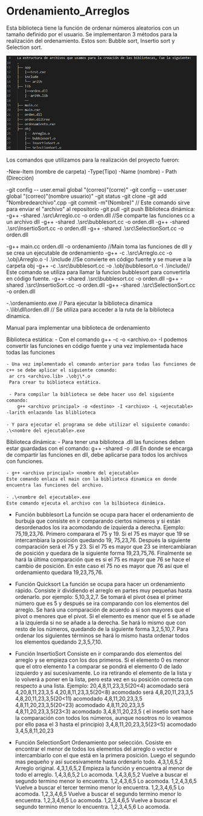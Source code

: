 # Ordenamiento_Arreglos
Esta biblioteca tiene la función de ordenar números aleatorios con un tamaño definido por el usuario.
Se implementaron 3 métodos para la realización del ordenamiento.
Estos son: Bubble sort, Insertio sort y Selection sort.



![Screenshot](estructuradearchivos.png)



Los comandos que utilizamos para la realización del proyecto fueron:

-New-Item (nombre de carpeta) -Type(Tipo) -Name (nombre) - Path (Dirección)

-git config -- user.email global "(correo)"(corre)"
-git config -- user.user global "(correo)"(nombre usuario)"
-git status 
-git clone
-git add "Nombredearchivo".cpp 
-git  commit -m"(Nombre)" // Este comando sirve para enviar el "archivo" al repositorio
-git pull
-git push
Biblioteca dinámica:
-g++ -shared .\src\Arreglo.cc -o orden.dll //Se comparte las funciones cc a un archivo dll
-g++ -shared .\src\bubblesort.cc -o orden.dll
-g++ -shared .\src\InsertioSort.cc -o orden.dll
-g++ -shared .\src\SelectionSort.cc -o orden.dll

-g++ main.cc orden.dll -o ordenamiento //Main toma las funciones de dll y se crea un ejecutable de ordenamiento
-g++ -c .\src\Arreglo.cc -o .\obj\Arreglo.o -I .\include //Se convierte en código fuente y se mueve a la carpeta obj
-g++ -c .\src\bubblesort.cc -o .\obj\bubblesort.o -I .\include// Este comando se utiliza para llamar la funcion bubblesort para convertirla en código fuente.
-g++ -shared .\src\bubblesort.cc -o orden.dll
-g++ -shared .\src\InsertioSort.cc -o orden.dll
-g++ -shared .\src\SelectionSort.cc -o orden.dll

-.\ordenamiento.exe  // Para ejecutar la biblioteca dinamica
-.\lib\dll\orden.dll // Se utiliza para acceder a la ruta de la biblioteca dinamica.

Manual para implementar una biblioteca de ordenamiento

Biblioteca estática:
    - Con el comando g++ -c <archivo> -o <archivo.o> -I <ruta> podemos convertir las funciones en código fuente y una vez implementada hace todas las funciones
     
    - Una vez implementado el comando anterior para todas las funciones de c++ se debe aplicar el siguiente comando:
     ar crs <archivo.lib> .\obj\*.o 
     Para crear tu biblioteca estática.

     - Para compilar la biblioteca se debe hacer uso del siguiente comando:
        g++ <archivo principal> -o <destino> -I <archivo> -L <ejecutable> -larith enlazando las bliblioteca

    - Y para ejecutar el programa se debe utilizar el siguiente comando:
    .\<nombre del ejecutable>.exe
     
Biblioteca dinámica:
    - Para tener una biblioteca .dll las funciones deben estar guardadas con el comando:
      g++ -shared <archivo> -o <nombre>.dll
    En donde se encarga de compartir las funciones en dll, debe aplicarse para todos los archivos con funciones.

    - g++ <archivo principal> <nombre del ejecutable>
    Este comando enlaza el main con la biblioteca dinamica en donde encuentra las funciones del archivo.

    - .\<nombre del ejecutable>.exe 
    Este comando ejecuta el archivo con la bilbioteca dinámica.
    
- Función bubblesort
    La función se ocupa para hacer el ordenamiento de burbuja que consiste en ir comparando ciertos números y si están desordenados los ira acomodando de izquierda a derecha. 
    Ejemplo: 75,19,23,76.
    Primero comparara el 75 y 19. Si el 75 es mayor que 19 se intercambiara la posición quedando 19, 75,23,76. Después la siguiente comparación será el 75 y 23. Si el 75 es mayor que 23 se intercambiaran de posición y quedara de la siguiente forma 19,23,75,76. Finalmente se hará la última comparación que es si el 75 es mayor que 76 se hace el cambio de posición. En este caso el 75 no es mayor que 76 así que el ordenamiento quedara 19,23,75,76.

- Función Quicksort
    La función se ocupa para hacer un ordenamiento rápido. Consiste ir dividiendo el arreglo en partes muy pequeñas hasta ordenarlo. por ejemplo: 5,10,3,2,7.
    Se tomará el pivot ósea el primer número que es 5 y después se ira comparando con los elementos del arreglo. Se hará una comparación de acuerdo a si son mayores que el pivot o menores que el pivot. Si el elemento es menor que el 5 se añade a la izquierda  si no se añade a la derecha. Se hará lo mismo que con resto de los números, quedando de la siguiente forma 3,2,5,10,7. Para ordenar los siguientes términos se hará lo mismo hasta ordenar todos los elementos quedando 2,3,5,7,10.

- Función InsertioSort
    Consiste en ir comparando dos elementos del arreglo y se empieza con los dos primeros. Si el elemento 0 es menor que el otro elemento 1 a comparar se pondrá  el elemento 0 de lado izquierdo y así sucesivamente.  Lo ira retirando el elemento de la lista y lo volverá a poner en la lista, pero esta vez en su posición correcta con respecto a una lista.
    Ejemplo:
    20,4,8,11,23,3,5(20<4) acomodado será 4,20,8,11,23,3,5 
    4,20,8,11,23,3,5(20<8) acomodado será 4,8,20,11,23,3,5
    4,8,20,11,23,3,5(20<11) acomodado 4,8,11,20,23,3,5
    4,8,11,20,23,3,5(20<23) acomodado 4,8,11,20,23,3,5
    4,8,11,20,23,3,5(23<3) acomodado 3,4,8,11,20,23,5 ( el insetio sort hace la comparación con todos los números, aunque nosotros no lo veamos por ello pasa el 3 hasta el principio)
    3,4,8,11,20,23,3,5(23<5) acomodado 3,4,5,8,11,20,23

- Función SelectionSort
    Ordenamiento por selección. Cosiste en encontrar el menor de todos los elementos del arreglo o vector e intercambiarlo con el que está en la primera posición. Luego el segundo mas pequeño y así sucesivamente hasta ordenarlo todo.
    4,3,1,6,5,2   Arreglo original.
    4,3,1,6,5,2   Empieza la función y encuentra al menor de todo el arreglo.
    1,4,3,6,5,2   Lo acomoda.
    1,4,3,6,5,2   Vuelve a buscar el segundo termino menor lo encuentra.
    1,2,4,3,6,5   Lo acomoda.
    1,2,4,3,6,5   Vuelve a buscar el tercer termino menor lo encuentra.
    1,2,3,4,6,5   Lo acomoda.
    1,2,3,4,6,5   Vuelve a buscar el segundo termino menor lo encuentra.
    1,2,3,4,6,5    Lo acomoda.
    1,2,3,4,6,5   Vuelve a buscar el segundo termino menor lo encuentra.
    1,2,3,4,5,6    Lo acomoda.    
